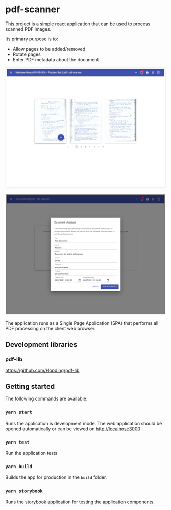 # pdf-scanner

This project is a simple react application that can be used to process scanned PDF images.

Its primary purpose is to:
- Allow pages to be added/removed
- Rotate pages
- Enter PDF metadata about the document

![PDF loaded](docs/DocumentLoaded.png)

![Application](docs/Application.png)

The application runs as a Single Page Application (SPA) that performs all PDF processing on the client web browser.

## Development libraries

### pdf-lib
https://github.com/Hopding/pdf-lib

## Getting started

The following commands are available:

### `yarn start`

Runs the application is development mode. The web application should be opened automatically or can be viewed
on [http://localhost:3000](http://localhost:3000)

### `yarn test`

Run the application tests

### `yarn build`

Builds the app for production in the `build` folder.

### `yarn storybook`

Runs the storybook application for testing the application components.
